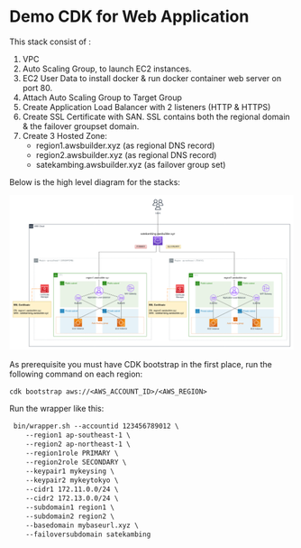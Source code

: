 # Demo CDK for Web Application

This stack consist of :

1. VPC
2. Auto Scaling Group, to launch EC2 instances. 
3. EC2 User Data to install docker & run docker container web server on port 80.
4. Attach Auto Scaling Group to Target Group
5. Create Application Load Balancer with 2 listeners (HTTP & HTTPS)
6. Create SSL Certificate with SAN. SSL contains both the regional domain & the failover groupset domain.
7. Create 3 Hosted Zone:
    - region1.awsbuilder.xyz (as regional DNS record)
    - region2.awsbuilder.xyz (as regional DNS record)
    - satekambing.awsbuilder.xyz (as failover group set)

Below is the high level diagram for the stacks:

![multiregion-route53failover.drawio.png](multiregion-route53failover.drawio.png)

As prerequisite you must have CDK bootstrap in the first place, run the following command on each region:

```
cdk bootstrap aws://<AWS_ACCOUNT_ID>/<AWS_REGION>
```

Run the wrapper like this:

```
 bin/wrapper.sh --accountid 123456789012 \
    --region1 ap-southeast-1 \
    --region2 ap-northeast-1 \
    --region1role PRIMARY \
    --region2role SECONDARY \
    --keypair1 mykeysing \
    --keypair2 mykeytokyo \
    --cidr1 172.11.0.0/24 \
    --cidr2 172.13.0.0/24 \
    --subdomain1 region1 \
    --subdomain2 region2 \
    --basedomain mybaseurl.xyz \
    --failoversubdomain satekambing
```